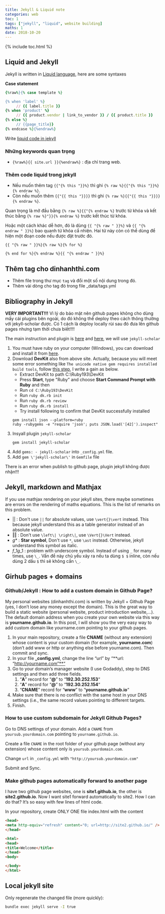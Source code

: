 ```yaml
---
title: Jekyll & Liquid note
categories: web
toc: 1
tags: ["jekyll", "liquid", website building]
maths: 1
date: 2018-10-20
---
```


{% include toc.html %}

## Liquid and Jekyll

Jekyll is written in [Liquid language](https://help.shopify.com/themes/liquid), here are some syntaxes

**Case statement**

~~~ ruby
{%raw%}{% case template %}

{% when 'label' %}
     // {{ label.title }}
{% when 'product' %}
     // {{ product.vendor | link_to_vendor }} / {{ product.title }}
{% else %}
     // {{page_title}}
{% endcase %}{%endraw%}
~~~

Write [liquid code in jekyll](http://stackoverflow.com/questions/3426182/how-to-escape-liquid-template-tags)

### Những keywords quan trọng

- `{%raw%}{{ site.url }}{%endraw%}` : địa chỉ trang web.

### Thêm code liquid trong jekyll

- Nếu muốn thêm tag `{{"{% this "}}%}` thì ghi `{% raw %}{{"{% this "}}%}{% endraw %}`.
- Còn nếu muốn thêm `{{"{{ this "}}}}` thì ghi `{% raw %}{{"{{ this "}}}}{% endraw %}`.

Quan trọng là mở đầu bằng `{% raw %}{{"{% endraw %}` trước từ khóa và kết thúc bằng `{% raw %}"}}{% endraw %}` trước kết thúc từ khóa.

Hoặc một cách khác dễ hơn, đó là dùng `{{ "{% raw " }}%}` và `{{ "{% endraw " }}%}` bao quanh từ khóa cầ nhiện. Hai từ này còn có thể dùng để hiện một đoạn code nếu được đặt trước đó.

~~~
{{ "{% raw " }}%}{% raw %}{% for %}

{% end for %}{% endraw %}{{ "{% endraw " }}%}
~~~

## Thêm tag cho dinhanhthi.com

- Thêm file trong thư mục `tag` và đổi một số nội dung trong đó.
- Thêm vài dòng cho tag đó trong file _data/tags.yml

## Bibliography in Jekyll

**VERY IMPORTANT!!!** Vì lý do bảo mật nên github pages không cho dùng mấy cái plugins bên ngoài, do đó không thể deploy theo cách thông thường với jekyll-scholar được. Có 1 cách là deploy locally rùi sau đó đưa lên github pages nhưng tạm thời chưa biết!!!!

The main instruction and plugin is [here](https://github.com/inukshuk/jekyll-scholar) and [here](https://pages.lip6.fr/Pascal.Poizat/blog/posts/2016/02/01/jekyll-and-bibtex/), we will use `jekyll-scholar`

1. You must have ruby on your computer (Windows), you can download and install it from [here](https://rubyinstaller.org/).
2. Download **DevKit** also from above site. Actually, because you will meet some error something like `The unicode native gem requires installed build tools`, follow [this step](https://stackoverflow.com/questions/8100891/the-json-native-gem-requires-installed-build-tools), I write a gain as below.
	- Extract DevKit to path C:\Ruby193\DevKit
	- Press **Start**, type "Ruby" and choose **Start Command Prompt with Ruby** and then
	- Run `cd C:\Ruby193\DevKit`
	- Run `ruby dk.rb init`
	- Run `ruby dk.rb review`
	- Run `ruby dk.rb install`
	- Try install following to confirm that DevKit successfully installed
	~~~
	gem install json --platform=ruby
	ruby -rubygems -e "require 'json'; puts JSON.load('[42]').inspect"
    ~~~
3. Insyall plugin `jekyll-scholar`
	~~~
    gem install jekyll-scholar
    ~~~
4. Add `gems: - jekyll-scholar` into `_config.yml` file.
5. Add `gem \'jekyll-scholar\'` in `Gemfile` file

There is an error when publish to github page, plugin jekyll không được nhận!!!

## Jekyll, markdown and Mathjax

If you use mathjax rendering on your jekyll sites, there maybe sometimes are errors on the rendering of maths equations. This is the list of remarks on this problem.

- $\vert \vert$ : Don't use `||` for absolute values, use `\vert{}\vert` instead. This because jekyll understand this as a table generator instead of an absolute value.
- $\Vert \Vert$ : Don't use `\left\| \right\|`, use `\Vert{}\Vert` instead.
- $g\ast$ : **Star symbol**, Don't use `*`, use `\ast` instead. Otherwise, jekyll understand this symbol as italic.
- $f\_1 g\_1$ : problem with underscore symbol. Instead of using `_` for many times, use `\_`. Vấn đề này chủ yếu xảy ra nếu ta dùng `$ $` inline, còn nếu dùng 2 dấu `$` thì sẽ không cần `\_`.

## Girhub pages + domains

### Github/Jekyll : How to add a custom domain in Github Page?

My personal websites (dinhanhthi.com) is written by Jekyll + Github Page (yes, I don’t lose any money except the domain). This is the great way to build a static website (personal website, product introduction website,…). The default domain address when you create your own website via this way is **yourname.github.io**. In this post, I will show you the very easy way to add custom domain like yourname.com pointing to your github pages.

1. In your main repository, create a file **CNAME** (without any extension) whose content is your custom domain (for example, **yourname.com**) (don’t add www or http or anything else before yourname.com). Then commit and sync.
2. In your file **_config.yml**, change the line “url” by “**url: “http://yourname.com”**“
3. Go to your domain’s manager website (I use Godaddy), step to DNS settings and then add three fields.
   1. “**A**” record for “**@**” to “**192.30.252.153**“
   2. “**A**” record for “**@**” to “**192.30.252.154**“
   3. “**CNAME**” record for “**www**” to “**yourname.github.io**“
4. Make sure that there is no conflict with the same host in your DNS settings (i.e., the same record values pointing to different targets.
5. Finish.

### How to use custom subdomain for Jekyll Github Pages?

Go to DNS settings of your domain. Add a `CNAME` from `yoursub.yourdomain.com` pointing to `yourname.github.io`.

Create a file `CNAME` in the root folder of your github page (without any extension) whose content only is `yoursub.yourdomain.com`.

Change `url` in `_config.yml` with `"http://yoursub.yourdomain.com"`

Submit and Sync.

### Make github pages automatically forward to another page

I have two github page websites, one is **site1.github.io**, the other is **site2.github.io**. Now I want site1 forward automatically to site2. How I can do that? It’s so easy with few lines of html code.

In your repository, create ONLY ONE file index.html with the content

~~~ html
<head>
<meta http-equiv="refresh" content="0; url=http://site2.github.io/" />
</head>

<html>
<head>
<title>Welcome</title>
</head>
<body>

</body>
</html>
~~~

## Local jekyll site

Only regenerate the changed file (more quickly): 

~~~ bash
bundle exec jekyll serve -I true
~~~